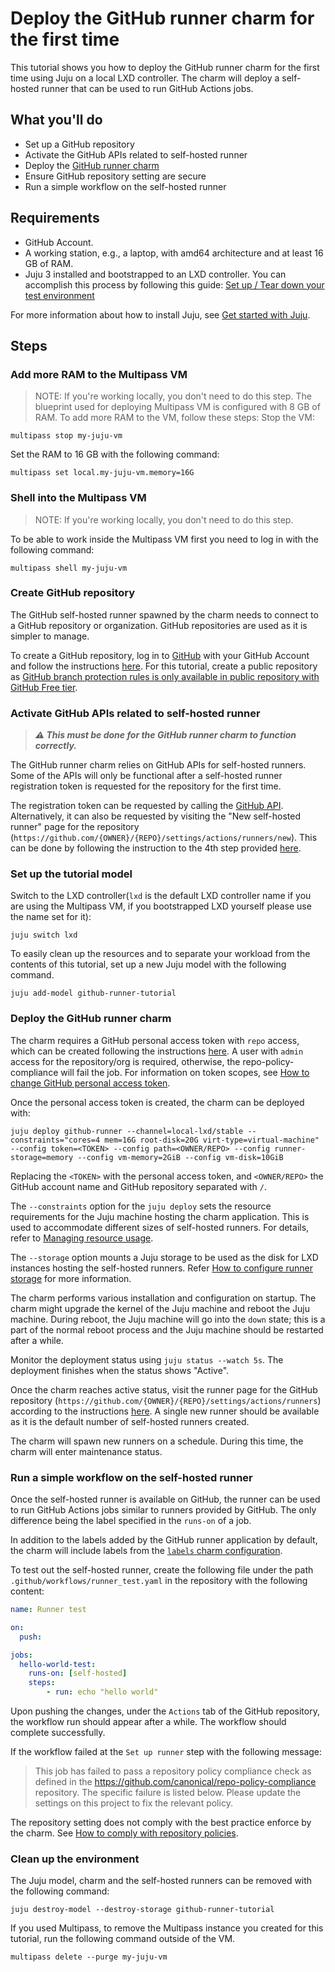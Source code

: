 # Deploy the GitHub runner charm for the first time

This tutorial shows you how to deploy the GitHub runner charm for the first time using Juju on a local LXD controller.
The charm will deploy a self-hosted runner that can be used to run GitHub Actions jobs.

## What you'll do

- Set up a GitHub repository
- Activate the GitHub APIs related to self-hosted runner
- Deploy the [GitHub runner charm](https://charmhub.io/github-runner)
- Ensure GitHub repository setting are secure
- Run a simple workflow on the self-hosted runner

## Requirements

- GitHub Account.
- A working station, e.g., a laptop, with amd64 architecture and at least 16 GB of RAM.
- Juju 3 installed and bootstrapped to an LXD controller. You can accomplish this process by following this guide: [Set up / Tear down your test environment](https://juju.is/docs/juju/set-up--tear-down-your-test-environment)

For more information about how to install Juju, see [Get started with Juju](https://juju.is/docs/olm/get-started-with-juju).
## Steps

<!-- vale Canonical.007-Headings-sentence-case = NO -->
### Add more RAM to the Multipass VM
<!-- vale Canonical.007-Headings-sentence-case = YES -->
> NOTE: If you're working locally, you don't need to do this step.
The blueprint used for deploying Multipass VM is configured with 8 GB of RAM. To add more RAM to the VM, follow these steps:
Stop the VM:
```
multipass stop my-juju-vm
```
Set the RAM to 16 GB with the following command:
```
multipass set local.my-juju-vm.memory=16G
```

### Shell into the Multipass VM
> NOTE: If you're working locally, you don't need to do this step.

To be able to work inside the Multipass VM first you need to log in with the following command:
```
multipass shell my-juju-vm
```

<!-- vale Canonical.007-Headings-sentence-case = NO -->
### Create GitHub repository
<!-- vale Canonical.007-Headings-sentence-case = YES -->

The GitHub self-hosted runner spawned by the charm needs to connect to a GitHub repository or organization. GitHub repositories are used as it is simpler to manage.

To create a GitHub repository, log in to [GitHub](https://github.com) with your GitHub Account and follow the instructions [here](https://docs.github.com/en/get-started/quickstart/create-a-repo#create-a-repository). For this tutorial, create a public repository as [GitHub branch protection rules is only available in public repository with GitHub Free tier](https://docs.github.com/en/repositories/configuring-branches-and-merges-in-your-repository/managing-protected-branches/managing-a-branch-protection-rule).

### Activate GitHub APIs related to self-hosted runner

> ***⚠️ This must be done for the GitHub runner charm to function correctly.***

The GitHub runner charm relies on GitHub APIs for self-hosted runners. Some of the APIs will only be functional after a self-hosted runner registration token is requested for the repository for the first time.

The registration token can be requested by calling the [GitHub API](https://docs.github.com/en/rest/actions/self-hosted-runners?apiVersion=2022-11-28#create-a-registration-token-for-a-repository). Alternatively, it can also be requested by visiting the "New self-hosted runner" page for the repository (`https://github.com/{OWNER}/{REPO}/settings/actions/runners/new`). This can be done by following the instruction to the 4th step provided [here](https://docs.github.com/en/actions/hosting-your-own-runners/managing-self-hosted-runners/adding-self-hosted-runners#adding-a-self-hosted-runner-to-a-repository).

### Set up the tutorial model

Switch to the LXD controller(`lxd` is the default LXD controller name if you are using the Multipass VM, if you bootstrapped LXD yourself please use the name set for it):
```
juju switch lxd
```

To easily clean up the resources and to separate your workload from the contents of this tutorial, set up a new Juju model with the following command.

```
juju add-model github-runner-tutorial
```

### Deploy the GitHub runner charm

The charm requires a GitHub personal access token with `repo` access, which can be created following the instructions [here](https://docs.github.com/en/authentication/keeping-your-account-and-data-secure/managing-your-personal-access-tokens#creating-a-personal-access-token-classic).
A user with `admin` access for the repository/org is required, otherwise, the repo-policy-compliance will fail the job.
For information on token scopes, see [How to change GitHub personal access token](how-to/change-token.md).

Once the personal access token is created, the charm can be deployed with:

```
juju deploy github-runner --channel=local-lxd/stable --constraints="cores=4 mem=16G root-disk=20G virt-type=virtual-machine" --config token=<TOKEN> --config path=<OWNER/REPO> --config runner-storage=memory --config vm-memory=2GiB --config vm-disk=10GiB
```

Replacing the `<TOKEN>` with the personal access token, and `<OWNER/REPO>` the GitHub account name and GitHub repository separated with `/`.

The `--constraints` option for the `juju deploy` sets the resource requirements for the Juju machine hosting the charm application. This is used to accommodate different sizes of self-hosted runners. For details, refer to [Managing resource usage](https://charmhub.io/github-runner/docs/managing-resource-usage).

The `--storage` option mounts a Juju storage to be used as the disk for LXD instances hosting the self-hosted runners. Refer [How to configure runner storage](https://charmhub.io/github-runner/docs/configure-runner-storage) for more information.

The charm performs various installation and configuration on startup. The charm might upgrade the kernel of the Juju machine and reboot the Juju machine. During reboot, the Juju machine will go into the `down` state; this is a part of the normal reboot process and the Juju machine should be restarted after a while.

Monitor the deployment status using `juju status --watch 5s`. The deployment finishes when the status shows "Active".

Once the charm reaches active status, visit the runner page for the GitHub repository (`https://github.com/{OWNER}/{REPO}/settings/actions/runners`) according to the instructions [here](https://docs.github.com/en/actions/hosting-your-own-runners/managing-self-hosted-runners/using-self-hosted-runners-in-a-workflow#viewing-available-runners-for-a-repository). A single new runner should be available as it is the default number of self-hosted runners created.

The charm will spawn new runners on a schedule. During this time, the charm will enter maintenance status.

### Run a simple workflow on the self-hosted runner

Once the self-hosted runner is available on GitHub, the runner can be used to run GitHub Actions jobs similar to runners provided by GitHub. The only difference being the label specified in the `runs-on` of a job.

In addition to the labels added by the GitHub runner application by default, the charm will include labels from the [`labels` charm configuration](https://charmhub.io/github-runner/configurations#labels).

To test out the self-hosted runner, create the following file under the path `.github/workflows/runner_test.yaml` in the repository with the following content:

```yaml
name: Runner test

on:
  push:

jobs:
  hello-world-test:
    runs-on: [self-hosted]
    steps:
        - run: echo "hello world"
```

Upon pushing the changes, under the `Actions` tab of the GitHub repository, the workflow run should appear after a while. The workflow should complete successfully.

If the workflow failed at the `Set up runner` step with the following message:

> This job has failed to pass a repository policy compliance check as defined in the https://github.com/canonical/repo-policy-compliance repository. The specific failure is listed below. Please update the settings on this project to fix the relevant policy.

The repository setting does not comply with the best practice enforce by the charm. See [How to comply with repository policies](https://charmhub.io/github-runner/docs/repo-policy).

### Clean up the environment

The Juju model, charm and the self-hosted runners can be removed with the following command:

```shell
juju destroy-model --destroy-storage github-runner-tutorial
```

If you used Multipass, to remove the Multipass instance you created for this tutorial, run the following command outside of the VM.

```
multipass delete --purge my-juju-vm
```